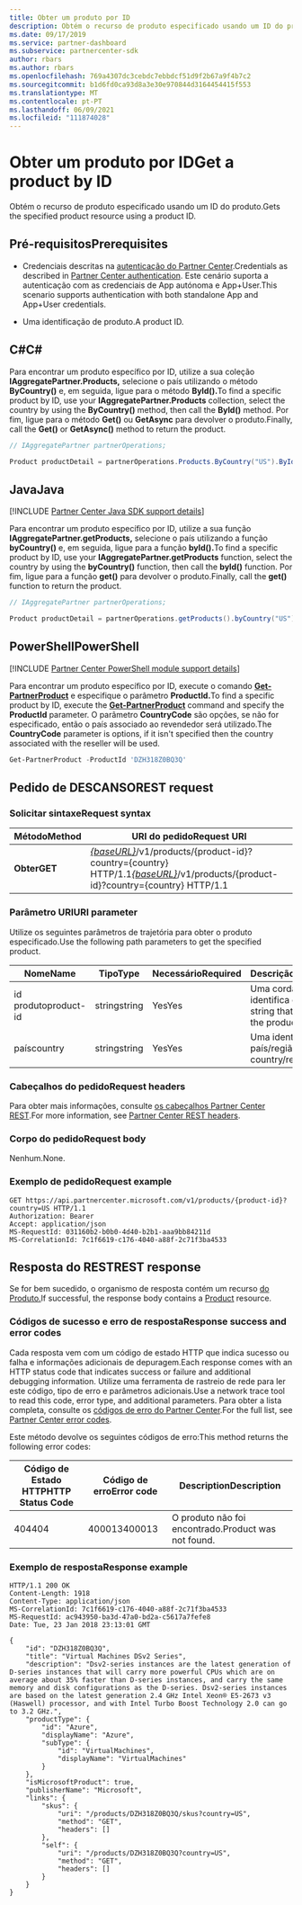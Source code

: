 ```yaml
---
title: Obter um produto por ID
description: Obtém o recurso de produto especificado usando um ID do produto.
ms.date: 09/17/2019
ms.service: partner-dashboard
ms.subservice: partnercenter-sdk
author: rbars
ms.author: rbars
ms.openlocfilehash: 769a4307dc3cebdc7ebbdcf51d9f2b67a9f4b7c2
ms.sourcegitcommit: b1d6fd0ca93d8a3e30e970844d3164454415f553
ms.translationtype: MT
ms.contentlocale: pt-PT
ms.lasthandoff: 06/09/2021
ms.locfileid: "111874028"
---
```

# <a name="get-a-product-by-id"></a><span data-ttu-id="11db8-103">Obter um produto por ID</span><span class="sxs-lookup"><span data-stu-id="11db8-103">Get a product by ID</span></span>

<span data-ttu-id="11db8-104">Obtém o recurso de produto especificado usando um ID do produto.</span><span class="sxs-lookup"><span data-stu-id="11db8-104">Gets the specified product resource using a product ID.</span></span>

## <a name="prerequisites"></a><span data-ttu-id="11db8-105">Pré-requisitos</span><span class="sxs-lookup"><span data-stu-id="11db8-105">Prerequisites</span></span>

- <span data-ttu-id="11db8-106">Credenciais descritas na [autenticação do Partner Center](partner-center-authentication.md).</span><span class="sxs-lookup"><span data-stu-id="11db8-106">Credentials as described in [Partner Center authentication](partner-center-authentication.md).</span></span> <span data-ttu-id="11db8-107">Este cenário suporta a autenticação com as credenciais de App autónoma e App+User.</span><span class="sxs-lookup"><span data-stu-id="11db8-107">This scenario supports authentication with both standalone App and App+User credentials.</span></span>

- <span data-ttu-id="11db8-108">Uma identificação de produto.</span><span class="sxs-lookup"><span data-stu-id="11db8-108">A product ID.</span></span>

## <a name="c"></a><span data-ttu-id="11db8-109">C\#</span><span class="sxs-lookup"><span data-stu-id="11db8-109">C\#</span></span>

<span data-ttu-id="11db8-110">Para encontrar um produto específico por ID, utilize a sua coleção **IAggregatePartner.Products,** selecione o país utilizando o método **ByCountry()** e, em seguida, ligue para o método **ById().**</span><span class="sxs-lookup"><span data-stu-id="11db8-110">To find a specific product by ID, use your **IAggregatePartner.Products** collection, select the country by using the **ByCountry()** method, then call the **ById()** method.</span></span> <span data-ttu-id="11db8-111">Por fim, ligue para o método **Get()** ou **GetAsync** para devolver o produto.</span><span class="sxs-lookup"><span data-stu-id="11db8-111">Finally, call the **Get()** or **GetAsync()** method to return the product.</span></span>

```csharp
// IAggregatePartner partnerOperations;

Product productDetail = partnerOperations.Products.ByCountry("US").ById("DZH318Z0BQ3Q").Get();
```

## <a name="java"></a><span data-ttu-id="11db8-112">Java</span><span class="sxs-lookup"><span data-stu-id="11db8-112">Java</span></span>

[!INCLUDE [Partner Center Java SDK support details](<../includes/java-sdk-support.md>)]

<span data-ttu-id="11db8-113">Para encontrar um produto específico por ID, utilize a sua função **IAggregatePartner.getProducts,** selecione o país utilizando a função **byCountry()** e, em seguida, ligue para a função **byId().**</span><span class="sxs-lookup"><span data-stu-id="11db8-113">To find a specific product by ID, use your **IAggregatePartner.getProducts** function, select the country by using the **byCountry()** function, then call the **byId()** function.</span></span> <span data-ttu-id="11db8-114">Por fim, ligue para a função **get()** para devolver o produto.</span><span class="sxs-lookup"><span data-stu-id="11db8-114">Finally, call the **get()** function to return the product.</span></span>

```java
// IAggregatePartner partnerOperations;

Product productDetail = partnerOperations.getProducts().byCountry("US").byId("DZH318Z0BQ3Q").get();
```

## <a name="powershell"></a><span data-ttu-id="11db8-115">PowerShell</span><span class="sxs-lookup"><span data-stu-id="11db8-115">PowerShell</span></span>

[!INCLUDE [Partner Center PowerShell module support details](<../includes/powershell-module-support.md>)]

<span data-ttu-id="11db8-116">Para encontrar um produto específico por ID, execute o comando [**Get-PartnerProduct**](https://github.com/Microsoft/Partner-Center-PowerShell/blob/master/docs/help/Get-PartnerProduct.md) e especifique o parâmetro **ProductId.**</span><span class="sxs-lookup"><span data-stu-id="11db8-116">To find a specific product by ID, execute the [**Get-PartnerProduct**](https://github.com/Microsoft/Partner-Center-PowerShell/blob/master/docs/help/Get-PartnerProduct.md) command and specify the **ProductId** parameter.</span></span> <span data-ttu-id="11db8-117">O parâmetro **CountryCode** são opções, se não for especificado, então o país associado ao revendedor será utilizado.</span><span class="sxs-lookup"><span data-stu-id="11db8-117">The **CountryCode** parameter is options, if it isn't specified then the country associated with the reseller will be used.</span></span>

```powershell
Get-PartnerProduct -ProductId 'DZH318Z0BQ3Q'
```

## <a name="rest-request"></a><span data-ttu-id="11db8-118">Pedido de DESCANSO</span><span class="sxs-lookup"><span data-stu-id="11db8-118">REST request</span></span>

### <a name="request-syntax"></a><span data-ttu-id="11db8-119">Solicitar sintaxe</span><span class="sxs-lookup"><span data-stu-id="11db8-119">Request syntax</span></span>

| <span data-ttu-id="11db8-120">Método</span><span class="sxs-lookup"><span data-stu-id="11db8-120">Method</span></span>  | <span data-ttu-id="11db8-121">URI do pedido</span><span class="sxs-lookup"><span data-stu-id="11db8-121">Request URI</span></span>                                                                                   |
|---------|-----------------------------------------------------------------------------------------------|
| <span data-ttu-id="11db8-122">**Obter**</span><span class="sxs-lookup"><span data-stu-id="11db8-122">**GET**</span></span> | <span data-ttu-id="11db8-123">[*{baseURL}*](partner-center-rest-urls.md)/v1/products/{product-id}?country={country} HTTP/1.1</span><span class="sxs-lookup"><span data-stu-id="11db8-123">[*{baseURL}*](partner-center-rest-urls.md)/v1/products/{product-id}?country={country} HTTP/1.1</span></span>  |

### <a name="uri-parameter"></a><span data-ttu-id="11db8-124">Parâmetro URI</span><span class="sxs-lookup"><span data-stu-id="11db8-124">URI parameter</span></span>

<span data-ttu-id="11db8-125">Utilize os seguintes parâmetros de trajetória para obter o produto especificado.</span><span class="sxs-lookup"><span data-stu-id="11db8-125">Use the following path parameters to get the specified product.</span></span>

| <span data-ttu-id="11db8-126">Nome</span><span class="sxs-lookup"><span data-stu-id="11db8-126">Name</span></span>                   | <span data-ttu-id="11db8-127">Tipo</span><span class="sxs-lookup"><span data-stu-id="11db8-127">Type</span></span>     | <span data-ttu-id="11db8-128">Necessário</span><span class="sxs-lookup"><span data-stu-id="11db8-128">Required</span></span> | <span data-ttu-id="11db8-129">Descrição</span><span class="sxs-lookup"><span data-stu-id="11db8-129">Description</span></span>                                                     |
|------------------------|----------|----------|-----------------------------------------------------------------|
| <span data-ttu-id="11db8-130">id produto</span><span class="sxs-lookup"><span data-stu-id="11db8-130">product-id</span></span>             | <span data-ttu-id="11db8-131">string</span><span class="sxs-lookup"><span data-stu-id="11db8-131">string</span></span>   | <span data-ttu-id="11db8-132">Yes</span><span class="sxs-lookup"><span data-stu-id="11db8-132">Yes</span></span>      | <span data-ttu-id="11db8-133">Uma corda que identifica o produto.</span><span class="sxs-lookup"><span data-stu-id="11db8-133">A string that identifies the product.</span></span>                           |
| <span data-ttu-id="11db8-134">país</span><span class="sxs-lookup"><span data-stu-id="11db8-134">country</span></span>                | <span data-ttu-id="11db8-135">string</span><span class="sxs-lookup"><span data-stu-id="11db8-135">string</span></span>   | <span data-ttu-id="11db8-136">Yes</span><span class="sxs-lookup"><span data-stu-id="11db8-136">Yes</span></span>      | <span data-ttu-id="11db8-137">Uma identificação país/região.</span><span class="sxs-lookup"><span data-stu-id="11db8-137">A country/region ID.</span></span>                                            |

### <a name="request-headers"></a><span data-ttu-id="11db8-138">Cabeçalhos do pedido</span><span class="sxs-lookup"><span data-stu-id="11db8-138">Request headers</span></span>

<span data-ttu-id="11db8-139">Para obter mais informações, consulte [os cabeçalhos Partner Center REST](headers.md).</span><span class="sxs-lookup"><span data-stu-id="11db8-139">For more information, see [Partner Center REST headers](headers.md).</span></span>

### <a name="request-body"></a><span data-ttu-id="11db8-140">Corpo do pedido</span><span class="sxs-lookup"><span data-stu-id="11db8-140">Request body</span></span>

<span data-ttu-id="11db8-141">Nenhum.</span><span class="sxs-lookup"><span data-stu-id="11db8-141">None.</span></span>

### <a name="request-example"></a><span data-ttu-id="11db8-142">Exemplo de pedido</span><span class="sxs-lookup"><span data-stu-id="11db8-142">Request example</span></span>

```http
GET https://api.partnercenter.microsoft.com/v1/products/{product-id}?country=US HTTP/1.1
Authorization: Bearer
Accept: application/json
MS-RequestId: 031160b2-b0b0-4d40-b2b1-aaa9bb84211d
MS-CorrelationId: 7c1f6619-c176-4040-a88f-2c71f3ba4533
```

## <a name="rest-response"></a><span data-ttu-id="11db8-143">Resposta do REST</span><span class="sxs-lookup"><span data-stu-id="11db8-143">REST response</span></span>

<span data-ttu-id="11db8-144">Se for bem sucedido, o organismo de resposta contém um recurso [do Produto.](product-resources.md#product)</span><span class="sxs-lookup"><span data-stu-id="11db8-144">If successful, the response body contains a [Product](product-resources.md#product) resource.</span></span>

### <a name="response-success-and-error-codes"></a><span data-ttu-id="11db8-145">Códigos de sucesso e erro de resposta</span><span class="sxs-lookup"><span data-stu-id="11db8-145">Response success and error codes</span></span>

<span data-ttu-id="11db8-146">Cada resposta vem com um código de estado HTTP que indica sucesso ou falha e informações adicionais de depuragem.</span><span class="sxs-lookup"><span data-stu-id="11db8-146">Each response comes with an HTTP status code that indicates success or failure and additional debugging information.</span></span> <span data-ttu-id="11db8-147">Utilize uma ferramenta de rastreio de rede para ler este código, tipo de erro e parâmetros adicionais.</span><span class="sxs-lookup"><span data-stu-id="11db8-147">Use a network trace tool to read this code, error type, and additional parameters.</span></span> <span data-ttu-id="11db8-148">Para obter a lista completa, consulte os [códigos de erro do Partner Center](error-codes.md).</span><span class="sxs-lookup"><span data-stu-id="11db8-148">For the full list, see [Partner Center error codes](error-codes.md).</span></span>

<span data-ttu-id="11db8-149">Este método devolve os seguintes códigos de erro:</span><span class="sxs-lookup"><span data-stu-id="11db8-149">This method returns the following error codes:</span></span>

| <span data-ttu-id="11db8-150">Código de Estado HTTP</span><span class="sxs-lookup"><span data-stu-id="11db8-150">HTTP Status Code</span></span>     | <span data-ttu-id="11db8-151">Código de erro</span><span class="sxs-lookup"><span data-stu-id="11db8-151">Error code</span></span>   | <span data-ttu-id="11db8-152">Description</span><span class="sxs-lookup"><span data-stu-id="11db8-152">Description</span></span>                                                                |
|----------------------|--------------|----------------------------------------------------------------------------|
| <span data-ttu-id="11db8-153">404</span><span class="sxs-lookup"><span data-stu-id="11db8-153">404</span></span>                  | <span data-ttu-id="11db8-154">400013</span><span class="sxs-lookup"><span data-stu-id="11db8-154">400013</span></span>       | <span data-ttu-id="11db8-155">O produto não foi encontrado.</span><span class="sxs-lookup"><span data-stu-id="11db8-155">Product was not found.</span></span>                                                     |

### <a name="response-example"></a><span data-ttu-id="11db8-156">Exemplo de resposta</span><span class="sxs-lookup"><span data-stu-id="11db8-156">Response example</span></span>

```http
HTTP/1.1 200 OK
Content-Length: 1918
Content-Type: application/json
MS-CorrelationId: 7c1f6619-c176-4040-a88f-2c71f3ba4533
MS-RequestId: ac943950-ba3d-47a0-bd2a-c5617a7fefe8
Date: Tue, 23 Jan 2018 23:13:01 GMT

{
    "id": "DZH318Z0BQ3Q",
    "title": "Virtual Machines DSv2 Series",
    "description": "Dsv2-series instances are the latest generation of D-series instances that will carry more powerful CPUs which are on average about 35% faster than D-series instances, and carry the same memory and disk configurations as the D-series. Dsv2-series instances are based on the latest generation 2.4 GHz Intel Xeon® E5-2673 v3 (Haswell) processor, and with Intel Turbo Boost Technology 2.0 can go to 3.2 GHz.",
    "productType": {
        "id": "Azure",
        "displayName": "Azure",
        "subType": {
            "id": "VirtualMachines",
            "displayName": "VirtualMachines"
        }
    },
    "isMicrosoftProduct": true,
    "publisherName": "Microsoft",
    "links": {
        "skus": {
            "uri": "/products/DZH318Z0BQ3Q/skus?country=US",
            "method": "GET",
            "headers": []
        },
        "self": {
            "uri": "/products/DZH318Z0BQ3Q?country=US",
            "method": "GET",
            "headers": []
        }
    }
}
```
